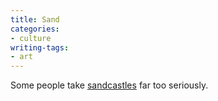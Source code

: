 ```yaml
---
title: Sand
categories:
- culture
writing-tags:
- art
---
```


Some people take [sandcastles][1] far too seriously.

   [1]: http://www.harrisand.org/
